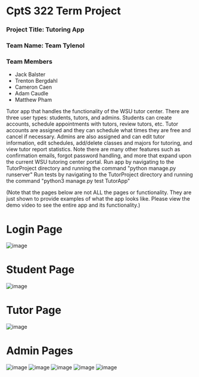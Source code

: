 # CptS 322 Term Project
### Project Title: Tutoring App 
### Team Name:  Team Tylenol
### Team Members 
* Jack Balster
* Trenton Bergdahl
* Cameron Caen
* Adam Caudle
* Matthew Pham

Tutor app that handles the functionality of the WSU tutor center. There are three user types: students, tutors, and admins. Students can create accounts, schedule appointments with tutors, review tutors, etc. Tutor accounts are assigned and they can schedule what times they are free and cancel if necessary. Admins are also assigned and can edit tutor information, edit schedules, add/delete classes and majors for tutoring, and view tutor report statistics. Note there are many other features such as confirmation emails, forgot password handling, and more that expand upon the current WSU tutoring center portal.
Run app by navigating to the TutorProject directory and running the command "python manage.py runserver"
Run tests by navigating to the TutorProject directory and running the command "python3 manage.py test TutorApp"


(Note that the pages below are not ALL the pages or functionality. They are just shown to provide examples of what the app looks like. Please view the demo video to see the entire app and its functionality.)
# Login Page
![image](https://github.com/jack-balster/Tutor-App/assets/107078414/9135945c-7245-4cd6-9445-c827238d8953)
# Student Page
![image](https://github.com/jack-balster/Tutor-App/assets/107078414/3fb18bb2-e5c8-4dfc-a2d7-297560c1f980)
# Tutor Page
![image](https://github.com/jack-balster/Tutor-App/assets/107078414/783776f9-02f1-490a-b14d-16a4488cb2af)
# Admin Pages
![image](https://github.com/jack-balster/Tutor-App/assets/107078414/17215a3c-8cd9-42be-b56a-9183c1736e3d)
![image](https://github.com/jack-balster/Tutor-App/assets/107078414/cd7f56bb-f344-4319-990d-8d3ef08ffffa)
![image](https://github.com/jack-balster/Tutor-App/assets/107078414/2d40161e-ab5a-4606-a5e5-842c55b30f13)
![image](https://github.com/jack-balster/Tutor-App/assets/107078414/47b194e5-df3f-493f-9743-4d22a23a7613)
![image](https://github.com/jack-balster/Tutor-App/assets/107078414/6312783d-9d64-4a8a-a727-31778ae12547)







